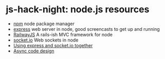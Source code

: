 js-hack-night: node.js resources
=============

* [npm](http://search.npmjs.org/) node package manager
* [express](http://expressjs.com/) web server in node, good screencasts to get up and running
* [RailwayJS](http://railwayjs.com/) A rails-ish MVC framework for node
* [socket.io](http://socket.io) Web sockets in node
* [Using express and socket.io together](http://www.danielbaulig.de/socket-ioexpress/) 
* [Async code design](http://shinetech.com/thoughts/articles/139-asynchronous-code-design-with-nodejs-)
